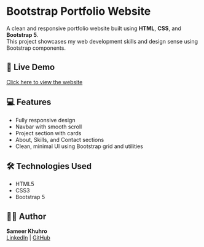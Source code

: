 # Bootstrap Portfolio Website

A clean and responsive portfolio website built using **HTML**, **CSS**, and **Bootstrap 5**.  
This project showcases my web development skills and design sense using Bootstrap components.

## 🚀 Live Demo

[Click here to view the website](https://sameerkhuhro.github.io/bootstrap-portfolio)

## 💻 Features

- Fully responsive design
- Navbar with smooth scroll
- Project section with cards
- About, Skills, and Contact sections
- Clean, minimal UI using Bootstrap grid and utilities


## 🛠️ Technologies Used

- HTML5
- CSS3
- Bootstrap 5





## 🙋‍♂️ Author

**Sameer Khuhro**  
[LinkedIn](https://www.linkedin.com/in/sameer-khuhro-1693b52b1) | [GitHub](https://github.com/sameerkhuhro)


